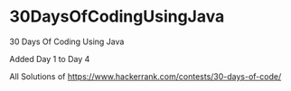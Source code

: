 # 30DaysOfCodingUsingJava
30 Days Of Coding Using Java

Added Day 1 to Day 4

All Solutions of https://www.hackerrank.com/contests/30-days-of-code/
